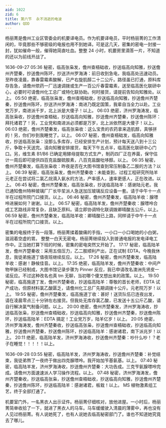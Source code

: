 ```yaml
---
aid: 1022
zid: 6
title: 第六节  永不消逝的电波
author: QDD
---
```


杨丽菁是儋州工业区管委会的机要译电员。作为机要译电员，平时杨丽菁的工作清闲的，毕竟那些不够密级的电报也用不到她译。可是这几天，密集的密电一封接一封，犹如催命一般，催得她简直吐血。整整 24 小时，机要房里滴答一片，不知道的还以为前线开战了。

1636-09-27
05:36 秘密，临高张枭发，儋州查梧础收，抄送临高向知雅，抄送儋州齐楚秦，抄送儋州陈环，抄送济州罗海涛：前日收到急电，我临高处迅速动员。至昨夜凌晨，靠春雷霉素酸解，已产右旋肌醇二十二公斤。路径虽已打通，原料库存告急，请儋州侬药一厂迅速调拨或生产一百公斤春雷霉素，送至临高医化联研中心，必要时可请儋州化工总厂或特化联协助。何时接货，请提前告知向知雅处。以上。
05:50 绝密，临高张枭发，儋州查梧础收，抄送临高向知雅，抄送儋州齐楚秦，抄送儋州陈环，抄送济州罗海涛：南进乃既定国策，我辈自当全力以赴。工业党万岁，南进派千岁，北上派是大傻子！以上。
06:03 绝密，济州罗海涛发，临高张枭收，抄送儋州查梧础，抄送临高向知雅，抄送儋州齐楚秦，抄送儋州陈环：拜托诸君了！另，工业党和南进派必须都是万岁，北上派依然是大傻子！以上。
06:03 绝密，儋州齐楚秦发，临高张枭收：这么宝贵的农药拿来造肌醇，真够拼的！另，你们吵到我睡觉了。以上。
06:07 秘密，儋州查梧础发，临高向知雅收，抄送临高张枭：没那么多库存，已经安排生产计划，预计每天送八到十三公斤，争取十天送完。请向知雅安排接货，每天下午五点半，临高医化联研中心门口。另，维生素 B1/B6 已确定用酵母提取方式生产，制药四厂正在养菌，保守估计一周后即可提供四百克盐酸硫胺素，八百克盐酸吡哆醇。以上。
06:35 秘密，儋州齐楚秦发，临高张枭收：昨夜是否在大图书馆查到常压制备乙二胺的方法？以上。
06:39 秘密，临高张枭发，儋州齐楚秦收：未能查到，过程工程研究所陆羊元老正在尝试将二氯乙烷滴入氨水的方法，产率感人，速率更感人，正在改进。以上。
06:45 秘密，儋州齐楚秦发，临高张枭收，抄送临高陆羊：感谢陆元老。我已通知儋州特种玻璃厂厂长毕苼派人急送加压玻璃反应设备一套。请于中午十一点半在过程所院门口接货。以上。
06:46 秘密，儋州齐楚秦发，临高陆羊收：腺嘌呤进展如何？谢谢。以上。
06:57 秘密，临高陆羊发，儋州齐楚秦收：腺嘌呤合成工艺路线非常复杂，且缺乏原料。请立即协调特化联调拨卿晴酸五公斤。以上。
06:59 秘密，儋州齐楚秦发，临高陆羊收：卿晴酸已上路，同样请于中午十一点半在过程所院门口接货。以上。

密集的电报终于告一段落，杨丽菁揉着酸痛的手指，一小口一小口喝她的小白粥，滋润着空虚的胃。
整整一白天无密电，杨丽菁继续投入到普通电报的发电译电工作中。正当她打算下班的时候，密集的密电突然又开始了。
17:17 秘密，临高陆羊发，儋州齐楚秦收：采用五倍压力，乙二胺顺利产出，正在试制 EDTA，今晚我休息，我徒弟施道丁值夜班继续反应。以上。
17:26 秘密，儋州齐楚秦发，临高陆羊收：感谢！静候佳音。以上。
17:35 绝密，临高陆羊发，儋州齐楚秦收：中间产物甲脒已经制成，大图书馆记录步骤为 Pinner 反应，我已申请改名澳洲先贤皮一诺反应。不过这种改名也真 tm 无聊，当初哪个傻叉想出来的政策。以上。
19:50 秘密，临高施道丁发，儋州齐楚秦收，抄送临高陆羊：尊敬的首长老师，EDTA 试产成功，但原材料氯乙酸匮乏，请儋州化工总厂先期调拨十公斤。元老院万岁！以上。
19:55 秘密，儋州齐楚秦发，临高施道丁收：甚好！送货队伍已连夜出发，请在凌晨零点三十分钟左右接货。但我处无库存氯乙酸，已发送十五公斤乙酸，请自行解决氯气制备问题。以上。
20:00 绝密，儋州齐楚秦发，济州罗海涛收，抄送临高张枭，抄送儋州查梧础收，抄送临高向知雅，抄送儋州齐楚秦，抄送儋州陈环，抄送临高陆羊：EDTA 搞定！工业党万岁，陆羊亿岁！以上。
20:05 绝密，济州罗海涛发，儋州齐楚秦收，抄送临高张枭，抄送儋州查梧础收，抄送临高向知雅，抄送儋州齐楚秦，抄送儋州陈环，抄送临高陆羊：感谢诸君，南下派兆岁！以上。
20:11 绝密，临高陆羊发，济州罗海涛收，抄送儋州齐楚秦：吵什么吵！？老子在睡觉！！！！！以上。

1636-09-28
03:55 秘密，临高陆羊发，济州罗海涛收，抄送儋州齐楚秦：补觉结束，我徒弟熬了一夜终于做出四克腺嘌呤。我开始加苄基氨基。以上。
07:40 秘密，临高陆羊发，济州罗海涛收，抄送儋州齐楚秦：大功告成。三克苄氨腺嘌呤完成。请儋州方面速速派人学习操作流程。以上。
07:48 秘密，济州罗海涛发，儋州齐楚秦收，抄送临高张枭，抄送儋州查梧础收，抄送临高向知雅，抄送儋州齐楚秦，抄送儋州陈环，抄送临高陆羊：感谢诸君，板栽！以上。
MS 植物激素组工艺，终于全部打通了。

机要室门外，一名黑衣人出示证件。杨丽菁仔细核对，放他进屋。一小时后，杨丽菁简单收拾了一下，就进了黑衣人的马车。马车缓缓驶入清晨的薄雾中，再也没有人见过杨丽菁。有人说她死了，也有人说她去临高秘密部门了。谁也不知道她究竟去了哪儿。
